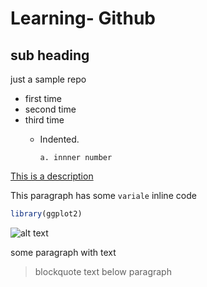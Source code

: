 # Learning- Github
## sub heading

  just a sample repo
  
- first time 
- second time
- third time
  - Indented. 
  
        a. innner number
    
 [This is a description](https://www.github.com)
 
 This paragraph has some `variale` inline code
 
 ``` r
library(ggplot2)
 ```

![alt text](https://picsum.photos/200/200)

some paragraph with text
> blockquote text below paragraph
